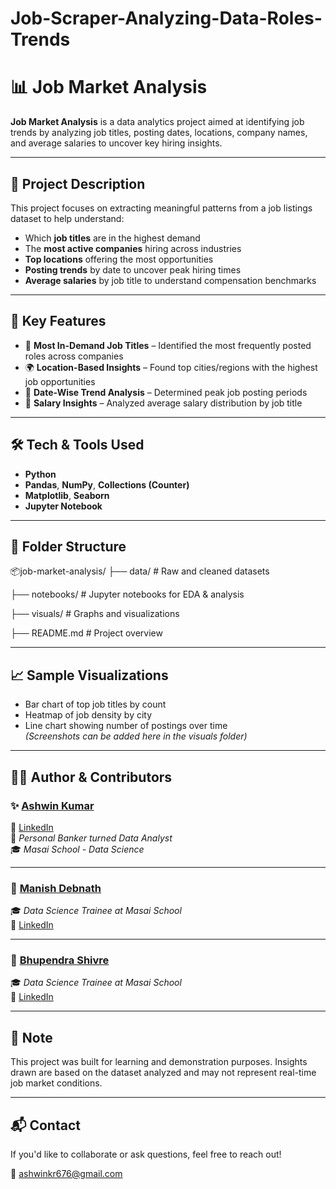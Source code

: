 # Job-Scraper-Analyzing-Data-Roles-Trends
# 📊 Job Market Analysis

**Job Market Analysis** is a data analytics project aimed at identifying job trends by analyzing job titles, posting dates, locations, company names, and average salaries to uncover key hiring insights.

---

## 🚀 Project Description

This project focuses on extracting meaningful patterns from a job listings dataset to help understand:

- Which **job titles** are in the highest demand
- The **most active companies** hiring across industries
- **Top locations** offering the most opportunities
- **Posting trends** by date to uncover peak hiring times
- **Average salaries** by job title to understand compensation benchmarks

---

## 🔑 Key Features

- 📌 **Most In-Demand Job Titles** – Identified the most frequently posted roles across companies  
- 🌍 **Location-Based Insights** – Found top cities/regions with the highest job opportunities  
- 📅 **Date-Wise Trend Analysis** – Determined peak job posting periods  
- 💼 **Salary Insights** – Analyzed average salary distribution by job title

---

## 🛠️ Tech & Tools Used

- **Python**
- **Pandas**, **NumPy**, **Collections (Counter)**
- **Matplotlib**, **Seaborn**
- **Jupyter Notebook**

---

## 📁 Folder Structure
📦job-market-analysis/
├── data/ # Raw and cleaned datasets

├── notebooks/ # Jupyter notebooks for EDA & analysis

├── visuals/ # Graphs and visualizations

├── README.md # Project overview

---

## 📈 Sample Visualizations

- Bar chart of top job titles by count  
- Heatmap of job density by city  
- Line chart showing number of postings over time  
*(Screenshots can be added here in the visuals folder)*

---

## 👨‍💻 Author & Contributors

### ✨ [Ashwin Kumar](https://github.com/Ashwin1238-stack)  
🔗 [LinkedIn](https://www.linkedin.com/in/ashwin-kumar-9449b0164/)  
💼 *Personal Banker turned Data Analyst*  
🎓 *Masai School - Data Science*

---

### 🤝 [Manish Debnath](https://github.com/Manishdebnath99)  
🎓 *Data Science Trainee at Masai School*  
🔗 [LinkedIn](https://www.linkedin.com/in/manish-debnath-09778a331/) 

---

### 🤝 [Bhupendra Shivre](https://github.com/shivharebhupendra)  
🎓 *Data Science Trainee at Masai School*  
🔗 [LinkedIn](https://www.linkedin.com/in/bhupendra-shivhare-a8a02a25b/) 

---

## 📌 Note

This project was built for learning and demonstration purposes. Insights drawn are based on the dataset analyzed and may not represent real-time job market conditions.

---

## 📬 Contact

If you'd like to collaborate or ask questions, feel free to reach out!

📧 ashwinkr676@gmail.com



